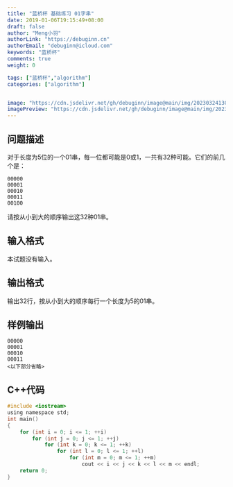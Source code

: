 ```yaml
---
title: "蓝桥杯 基础练习 01字串"
date: 2019-01-06T19:15:49+08:00
draft: false
author: "Meng小羽"
authorLink: "https://debuginn.cn"
authorEmail: "debuginn@icloud.com"
keywords: "蓝桥杯"
comments: true
weight: 0

tags: ["蓝桥杯","algorithm"]
categories: ["algorithm"]


image: "https://cdn.jsdelivr.net/gh/debuginn/image@main/img/202303241303887.jpg"
imagePreview: "https://cdn.jsdelivr.net/gh/debuginn/image@main/img/202303241303887.jpg"
---
```


## 问题描述

对于长度为5位的一个01串，每一位都可能是0或1，一共有32种可能。它们的前几个是：

```shell
00000
00001
00010
00011
00100
```

请按从小到大的顺序输出这32种01串。

## 输入格式

本试题没有输入。

## 输出格式

输出32行，按从小到大的顺序每行一个长度为5的01串。

## 样例输出

```shell
00000
00001
00010
00011
<以下部分省略>
```

## C++代码

```c
#include <iostream>
using namespace std;
int main()
{
    for (int i = 0; i <= 1; ++i)
        for (int j = 0; j <= 1; ++j)
            for (int k = 0; k <= 1; ++k)
                for (int l = 0; l <= 1; ++l)
                    for (int m = 0; m <= 1; ++m)
                        cout << i << j << k << l << m << endl;
    return 0;
}
```